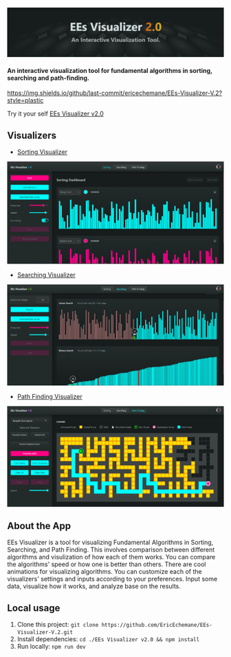 [![EEs Visualizer v2.0](./public/ees_visualizer_banner.png)](https://ees-visualizer.netlify.app)

#### An interactive visualization tool for fundamental algorithms in sorting, searching and path-finding.

https://img.shields.io/github/last-commit/ericechemane/EEs-Visualizer-V.2?style=plastic

Try it your self [EEs Visualizer v2.0](https://ees-visualizer.netlify.app)

## Visualizers

- [Sorting Visualizer](https://ees-visualizer.netlify.app/sorting)

[![Sorting Visualizer](./public/sorting_banner.png)](https://ees-visualizer.netlify.app/sorting)

- [Searching Visualizer](https://ees-visualizer.netlify.app/searching)

[![Searching Visualizer](./public/searching_banner.png)](https://ees-visualizer.netlify.app/searching)

- [Path Finding Visualizer](https://ees-visualizer.netlify.app/path-finding)

[![Path Finding Visualizer](./public/path_finding_banner.png)](https://ees-visualizer.netlify.app/path-finding)


## About the App

EEs Visualizer is a tool for visualizing Fundamental Algorithms in Sorting, Searching, and Path Finding. This involves comparison between different algorithms and visulization of how each of them works. You can compare the algorithms' speed or how one is better than others. There are cool animations for visualizing algorithms. You can customize each of the visualizers' settings and inputs according to your preferences. Input some data, visualize how it works, and analyze base on the results.

## Local usage

1. Clone this project: ```git clone https://github.com/EricEchemane/EEs-Visualizer-V.2.git```
2. Install dependencies: ```cd ./EEs Visualizer v2.0 && npm install```
3. Run locally: ```npm run dev```